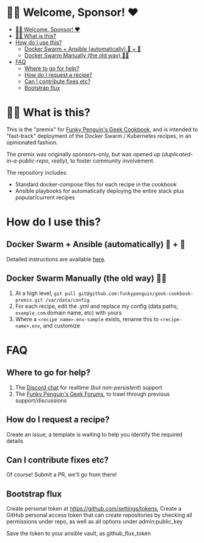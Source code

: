 # 👋🏻 Welcome, Sponsor! ❤️

- [👋🏻 Welcome, Sponsor! ❤️](#-welcome-sponsor-️)
- [🙋‍♂️ What is this?](#️-what-is-this)
- [How do I use this?](#how-do-i-use-this)
  - [Docker Swarm + Ansible (automatically) 🐳 + 🦾](#docker-swarm--ansible-automatically---)
  - [Docker Swarm Manually (the old way) 👴🏻](#docker-swarm-manually-the-old-way-)
- [FAQ](#faq)
  - [Where to go for help?](#where-to-go-for-help)
  - [How do I request a recipe?](#how-do-i-request-a-recipe)
  - [Can I contribute fixes etc?](#can-i-contribute-fixes-etc)
  - [Bootstrap flux](#bootstrap-flux)

# 🙋‍♂️ What is this?

This is the "premix" for [Funky Penguin's Geek Cookbook](https://geek-cookbook.funkypenguin.co.nz), and is intended to "fast-track" deployment of the Docker Swarm / Kubernetes recipes, in an opinionated fashion.

The premix was originally sponsors-only, but was opened up (*duplicated-in-a-public-repo, really*), to foster community involvement.

The repository includes:
* Standard docker-compose files for each recipe in the cookbook
* Ansible playbooks for automatically deploying the entire stack plus popular/current recipes

# How do I use this?

## Docker Swarm + Ansible (automatically) 🐳 + 🦾 

Detailed instructions are available [here](https://geek-cookbook.funkypenguin.co.nz/premix/ansible/operation/).

## Docker Swarm Manually (the old way) 👴🏻

1. At a high level, ```git pull git@github.com:funkypenguin/geek-cookbook-premix.git /var/data/config```.
2. For each recipe, edit the .yml and replace my config (data paths, `example.com` domain name, etc) with yours
3. Where a ```<recipe name>.env-sample``` exists, rename this to ```<recipe-name>.env```, and customize

# FAQ

## Where to go for help?

1. The [Discord chat](http://chat.funkypenguin.co.nz) for realtime (*but non-persistent*) support
2. The [Funky Penguin's Geek Forums](https://forum.funkypenguin.co.nz/), to trawl through previous support/discussions

## How do I request a recipe?

Create an issue, a template is waiting to help you identify the required details

## Can I contribute fixes etc?

Of course! Submit a PR, we'll go from there!

## Bootstrap flux

Create personal token at https://github.com/settings/tokens, Create a GitHub personal access token that can create repositories by checking all permissions under repo, as well as all options under admin:public_key

Save the token to your ansible vault, as github_flux_token